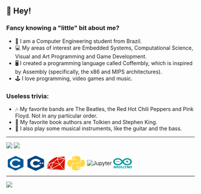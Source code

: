 ## 🦆 Hey!

### Fancy knowing a "little" bit about me?

* 🏫 I am a Computer Engineering student from Brazil.
* 💻 My areas of interest are Embedded Systems, Computational Science, Visual and Art Programming and Game Development.
* 🖥️ I created a programming language called Coffembly, which is inspired by Assembly (specifically, the x86 and MIPS architectures).
* 🕹️ I love programming, video games and music.

### Useless trivia:

* 🎶 My favorite bands are The Beatles, the Red Hot Chili Peppers and Pink Floyd. Not in any particular order.
* 📖 My favorite book authors are Tolkien and Stephen King.
* 🎸 I also play some musical instruments, like the guitar and the bass.

---

<div>
  <img height=160em src="https://github-readme-stats.vercel.app/api?username=UalaceCafe&show_icons=true&theme=radical"/>

  <img height=160em src="https://github-readme-stats.vercel.app/api/top-langs/?username=UalaceCafe&hide_progress=true&theme=radical"/>
</div>

<div style="display: inline_block"><br>
  <img align="center" alt="C" height="40" width="50" src="https://github.com/devicons/devicon/blob/master/icons/c/c-plain.svg">
  <img align="center" alt="C" height="40" width="50" src="https://github.com/devicons/devicon/blob/master/icons/cplusplus/cplusplus-plain.svg">
  <img align="center" alt="Ruby" height="40" width="50" src="https://github.com/devicons/devicon/blob/master/icons/ruby/ruby-plain.svg">
  <img align="center" alt="Python" height="40" width="50" src="https://github.com/devicons/devicon/blob/master/icons/python/python-plain.svg">
  <img align="center" alt="Jupyter" height="40" width="50" src="https://cdn.jsdelivr.net/gh/devicons/devicon/icons/jupyter/jupyter-original-wordmark.svg">
  <img align="center" alt="Arduino" height="40" width="50" src="https://raw.githubusercontent.com/devicons/devicon/master/icons/arduino/arduino-original-wordmark.svg">
</div>

---

<div>
  <a href="https://www.linkedin.com/in/ualace-henrique-santos-café-0b864a203/" target="_blank"><img src="https://img.shields.io/badge/-LinkedIn-%230077B5?style=for-the-badge&logo=linkedin&logoColor=white" target="_blank"></a>
</div>
